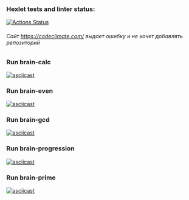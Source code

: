 ### Hexlet tests and linter status:
[![Actions Status](https://github.com/IvyBayer/frontend-project-44/workflows/hexlet-check/badge.svg)](https://github.com/IvyBayer/frontend-project-44/actions)

###### Сайт https://codeclimate.com/ выдает ошибку и не хочет добавлять репозиторий

### Run brain-calc
[![asciicast](https://asciinema.org/a/FrVVFTIKn6CVEqXLXmPwqQFgR.svg)](https://asciinema.org/a/FrVVFTIKn6CVEqXLXmPwqQFgR)

### Run brain-even
[![asciicast](https://asciinema.org/a/sBBxJrvCFCovB2Cb2igqF8idE.svg)](https://asciinema.org/a/sBBxJrvCFCovB2Cb2igqF8idE)

### Run brain-gcd
[![asciicast](https://asciinema.org/a/SnrlfQSVK3jiAWk1vuyVuO4ml.svg)](https://asciinema.org/a/SnrlfQSVK3jiAWk1vuyVuO4ml)

### Run brain-progression
[![asciicast](https://asciinema.org/a/amoWRSStIosgZ7hOcPuco7eOB.svg)](https://asciinema.org/a/amoWRSStIosgZ7hOcPuco7eOB)

### Run brain-prime
[![asciicast](https://asciinema.org/a/1BLLF8b5ZOec6Lw728cDV3HPB.svg)](https://asciinema.org/a/1BLLF8b5ZOec6Lw728cDV3HPB)